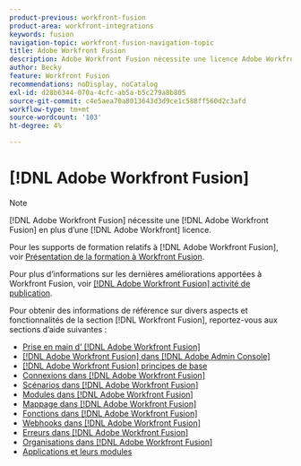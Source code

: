 ```yaml
---
product-previous: workfront-fusion
product-area: workfront-integrations
keywords: fusion
navigation-topic: workfront-fusion-navigation-topic
title: Adobe Workfront Fusion
description: Adobe Workfront Fusion nécessite une licence Adobe Workfront Fusion en plus d’une licence Adobe Workfront.
author: Becky
feature: Workfront Fusion
recommendations: noDisplay, noCatalog
exl-id: d28b6344-070a-4cfc-ab5a-b5c279a8b805
source-git-commit: c4e5aea70a8013643d3d9ce1c588ff560d2c3afd
workflow-type: tm+mt
source-wordcount: '103'
ht-degree: 4%

---
```


# [!DNL Adobe Workfront Fusion]

>[!NOTE]
>
>[!DNL Adobe Workfront Fusion] nécessite une [!DNL Adobe Workfront Fusion] en plus d’une [!DNL Adobe Workfront] licence.

Pour les supports de formation relatifs à [!DNL Adobe Workfront Fusion], voir [Présentation de la formation à Workfront Fusion](https://experienceleague.adobe.com/docs/workfront-learn/tutorials-workfront/fusion/welcome-to-workfront-fusion/workfront-fusion-overview.html?lang=en).

Pour plus d’informations sur les dernières améliorations apportées à Workfront Fusion, voir [[!DNL Adobe Workfront Fusion] activité de publication](../product-announcements/product-releases/fusion-release-activity/fusion-release-activity.md).

Pour obtenir des informations de référence sur divers aspects et fonctionnalités de la section [!DNL Workfront Fusion], reportez-vous aux sections d’aide suivantes :

* [Prise en main d’ [!DNL Adobe Workfront Fusion]](../workfront-fusion/get-started/get-started.md)
* [[!DNL Adobe Workfront Fusion] dans [!DNL Adobe Admin Console]](../workfront-fusion/fusion-in-admin-console/fusion-in-admin-console.md)
* [[!DNL Adobe Workfront Fusion] principes de base](../workfront-fusion/workfront-fusion-basics/workfront-fusion-basics.md)
* [Connexions dans [!DNL Adobe Workfront Fusion]](../workfront-fusion/connections/connections.md)
* [Scénarios dans [!DNL Adobe Workfront Fusion]](../workfront-fusion/scenarios/scenarios.md)
* [Modules dans [!DNL Adobe Workfront Fusion]](../workfront-fusion/modules/modules.md)
* [Mappage dans [!DNL Adobe Workfront Fusion]](../workfront-fusion/mapping/mapping.md)
* [Fonctions dans [!DNL Adobe Workfront Fusion]](../workfront-fusion/functions/functions.md)
* [Webhooks dans [!DNL Adobe Workfront Fusion]](../workfront-fusion/webhooks/webhooks.md)
* [Erreurs dans [!DNL Adobe Workfront Fusion]](../workfront-fusion/errors/errors.md)
* [Organisations dans [!DNL Adobe Workfront Fusion]](../workfront-fusion/organizations/organizations.md)
* [Applications et leurs modules](../workfront-fusion/apps-and-their-modules/apps-and-their-modules.md)
